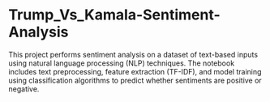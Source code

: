 # Trump_Vs_Kamala-Sentiment-Analysis
This project performs sentiment analysis on a dataset of text-based inputs using natural language processing (NLP) techniques. The notebook includes text preprocessing, feature extraction (TF-IDF), and model training using classification algorithms to predict whether sentiments are positive or negative. 
